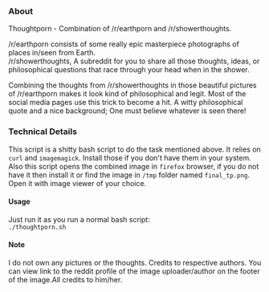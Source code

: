### About

Thoughtporn - Combination of /r/earthporn and /r/showerthoughts.  

/r/earthporn consists of some really epic masterpiece photographs of places in/seen from Earth.  
/r/showerthoughts, A subreddit for you to share all those thoughts, ideas, or philosophical questions that race through your head when in the shower.   

Combining the thoughts from /r/showerthoughts in those beautiful pictures of /r/earthporn makes it look kind of philosophical and legit. Most of the social media pages use this trick to become a hit. A witty philosophical quote and a nice background; One must believe whatever is seen there!

### Technical Details

This script is a shitty bash script to do the task mentioned above. It relies on `curl` and `imagemagick`. Install those if you don't have them in your system.  
Also this script opens the combined image in `firefox` browser, if you do not have it then install it or find the image in `/tmp` folder named `final_tp.png`. Open it with image viewer of your choice.

#### Usage
Just run it as you run a normal bash script:  
`./thoughtporn.sh`  

#### Note

I do not own any pictures or the thoughts. Credits to respective authors. You can view link to the reddit profile of the image uploader/author on the footer of the image.All credits to him/her.


